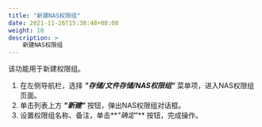 ```yaml
---
title: "新建NAS权限组"
date: 2021-11-26T15:38:48+08:00
weight: 10
description: >
    新建NAS权限组
---
```


该功能用于新建权限组。

1. 在左侧导航栏，选择 **_"存储/文件存储/NAS权限组"_** 菜单项，进入NAS权限组页面。
2. 单击列表上方 **_"新建"_** 按钮，弹出NAS权限组对话框。
3. 设置权限组名称、备注，单击**_"确定"_** 按钮，完成操作。

